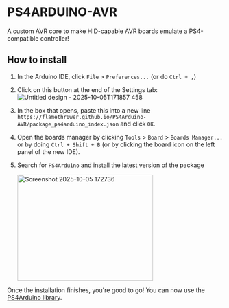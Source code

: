 # PS4ARDUINO-AVR

A custom AVR core to make HID-capable AVR boards emulate a PS4-compatible controller!

## How to install
1) In the Arduino IDE, click `File` > `Preferences...` (or do `Ctrl + ,`)
   
2) Click on this button at the end of the Settings tab:
   ![Untitled design - 2025-10-05T171857 458](https://github.com/user-attachments/assets/58d9b945-638c-47d8-951d-d997bbc6b5e2)

3) In the box that opens, paste this into a new line `https://flamethr0wer.github.io/PS4Arduino-AVR/package_ps4arduino_index.json` and click `OK`.

4) Open the boards manager by clicking `Tools` > `Board` > `Boards Manager...` or by doing `Ctrl + Shift + B` (or by clicking the board icon on the left panel of the new IDE).

5) Search for `PS4Arduino` and install the latest version of the package

   <img width="316" height="246" alt="Screenshot 2025-10-05 172736" src="https://github.com/user-attachments/assets/85a3a07f-4cd6-4faa-9ce4-6c5abbc8c813" />

Once the installation finishes, you're good to go! You can now use the [PS4Arduino library](https://github.com/Flamethr0wer/PS4Arduino).

